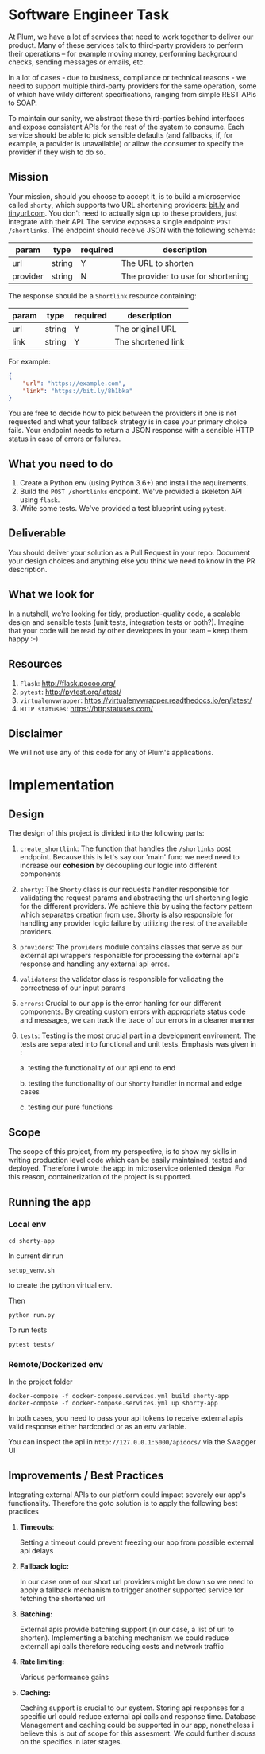 Software Engineer Task
======================

At Plum, we have a lot of services that need to work together to deliver our product.
Many of these services talk to third-party providers to perform their operations – for
example moving money, performing background checks, sending messages or emails, etc.

In a lot of cases - due to business, compliance or technical reasons - we need to support
multiple third-party providers for the same operation, some of which have wildy different
specifications, ranging from simple REST APIs to SOAP.

To maintain our sanity, we abstract these third-parties behind interfaces and expose
consistent APIs for the rest of the system to consume. Each service should be able to
pick sensible defaults (and fallbacks, if, for example, a provider is unavailable) or
allow the consumer to specify the provider if they wish to do so.

Mission
-------

Your mission, should you choose to accept it, is to build a microservice called `shorty`, 
which supports two URL shortening providers: [bit.ly](https://dev.bitly.com/) and [tinyurl.com](https://gist.github.com/MikeRogers0/2907534).
You don't need to actually sign up to these providers, just integrate with their API. The
service exposes a single endpoint: `POST /shortlinks`. The endpoint should receive
JSON with the following schema:

| param    | type   | required | description                        |
|----------|--------|----------|------------------------------------|
| url      | string | Y        | The URL to shorten                 |
| provider | string | N        | The provider to use for shortening |

The response should be a `Shortlink` resource containing:

| param    | type   | required | description                        |
|----------|--------|----------|------------------------------------|
| url      | string | Y        | The original URL                   |
| link     | string | Y        | The shortened link                 |

For example:
```json
{
    "url": "https://example.com",
    "link": "https://bit.ly/8h1bka"
}
```

You are free to decide how to pick between the providers if one is not requested and what
your fallback strategy is in case your primary choice fails. Your endpoint needs to return
a JSON response with a sensible HTTP status in case of errors or failures.

What you need to do
-------------------

1. Create a Python env (using Python 3.6+) and install the requirements.
2. Build the `POST /shortlinks` endpoint. We've provided a skeleton API using `flask`.
3. Write some tests. We've provided a test blueprint using `pytest`.

Deliverable
-----------

You should deliver your solution as a Pull Request in your repo. Document your design choices and anything else you think we need to know in the PR description.

What we look for
----------------

In a nutshell, we're looking for tidy, production-quality code, a scalable design and sensible
tests (unit tests, integration tests or both?). Imagine that your code will be read by other 
developers in your team – keep them happy :-)

Resources
---------

1. `Flask`: http://flask.pocoo.org/
2. `pytest`: http://pytest.org/latest/
3. `virtualenvwrapper`: https://virtualenvwrapper.readthedocs.io/en/latest/
4. `HTTP statuses`: https://httpstatuses.com/

Disclaimer
----------

We will not use any of this code for any of Plum's applications.

# Implementation

## Design
The design of this project is divided into the following parts:

1. `create_shortlink`: The function that handles the `/shorlinks` post endpoint. Because this is let's say our 'main' func we need need to increase our **cohesion** by decoupling our logic into different components
2. `shorty`: The `Shorty` class is our requests handler responsible for validating the request params and abstracting the url shortening logic for the different providers. We achieve this by using the factory pattern which separates creation from use. Shorty is also responsible for handling any provider logic failure by utilizing the rest of the available providers.
3. `providers`: The `providers` module contains classes that serve as our external api wrappers responsible for processing the external api's response and handling any external api erros.
4. `validators`: the validator class is responsible for validating the correctness of our input params
4. `errors`: Crucial to our app is the error hanling for our different components. By creating custom errors with appropriate status code and messages, we can track the trace of our errors in a cleaner manner
4. `tests`: Testing is the most crucial part in a development enviroment. The tests are separated into functional and unit tests. Emphasis was given in :

    a. testing the functionality of our api end to end

    b. testing the functionality of our `Shorty` handler in normal and edge cases

    c. testing our pure functions

## Scope 
The scope of this project, from my perspective, is to show my skills in writing production level code which can be easily maintained, tested and deployed. Therefore i wrote the app in microservice oriented design. For this reason, containerization of the project is supported.  

## Running the app
### Local env
```
cd shorty-app
```
In current dir run 
```
setup_venv.sh 
```
to create the python virtual env.

Then 
```
python run.py
```

To run tests

```
pytest tests/
```

### Remote/Dockerized env
In the project folder

```
docker-compose -f docker-compose.services.yml build shorty-app
docker-compose -f docker-compose.services.yml up shorty-app
```

In both cases, you need to pass your api tokens to receive external apis valid response either hardcoded or as an env variable.

You can inspect the api in `http://127.0.0.1:5000/apidocs/` via the Swagger UI

## Improvements / Best Practices
Integrating external APIs to our platform could impact severely our app's functionality. Therefore the goto solution is to 
apply the following best practices

1. **Timeouts**:

    Setting a timeout could prevent freezing our app from possible external api delays
2. **Fallback logic:**

    In our case one of our short url providers might be down so we need to apply a fallback mechanism to trigger another supported service for fetching the shortened url
3. **Batching:**

    External apis provide batching support (in our case, a list of url to shorten). Implementing a batching mechanism we could reduce externall api calls therefore reducing costs and network traffic
4. **Rate limiting:**
    
    Various performance gains
5. **Caching:**

    Caching support is crucial to our system. Storing api responses for a specific url could reduce external api calls and response time. Database Management and caching could be supported in our app, nonetheless i believe this is out of scope for this assesment. We could further discuss on the specifics in later stages.
